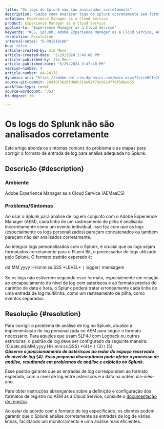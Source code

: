 ```yaml
---
title: "Os logs do Splunk não são analisados corretamente"
description: "Saiba como analisar logs do Splunk corretamente sem formatos de log personalizados incorretos no Adobe Experience Manager as a Cloud Service."
solution: Experience Manager as a Cloud Service
product: Experience Manager as a Cloud Service
applies-to: "Experience Manager as a Cloud Service"
keywords: "KCS, Splunk, Adobe Experience Manager as a Cloud Service, AEMaaCS, análise de log, logs multilinha, Bit fluente, formato de log, rastreamento de pilha, configuração de log"
resolution: Resolution
internal-notes: "E-001219186"
bug: false
article-created-by: Jim Menn
article-created-date: "5/29/2024 3:46:06 PM"
article-published-by: Jim Menn
article-published-date: "5/29/2024 3:47:40 PM"
version-number: 4
article-number: KA-24176
dynamics-url: "https://adobe-ent.crm.dynamics.com/main.aspx?forceUCI=1&pagetype=entityrecord&etn=knowledgearticle&id=b87d6c8d-d21d-ef11-840b-6045bd006268"
source-git-commit: 26416f3626fd66b318e92f73e562df76f58beb55
workflow-type: tm+mt
source-wordcount: '353'
ht-degree: 1%

---
```


# Os logs do Splunk não são analisados corretamente


Este artigo aborda os sintomas comuns do problema e as etapas para corrigir o formato de entrada de log para análise adequada no Splunk.

## Descrição {#description}


### <b>Ambiente</b>

Adobe Experience Manager as a Cloud Service (AEMaaCS)



### <b>Problema/Sintomas</b>

Ao usar o Splunk para análise de log em conjunto com o Adobe Experience Manager (AEM), cada linha de um rastreamento de pilha é analisada incorretamente como um evento individual. Isso faz com que os logs (especialmente os logs personalizados) pareçam concatenados ou também pareçam não ser analisados corretamente.

Ao integrar logs personalizados com o Splunk, é crucial que os logs sejam formatados corretamente para o Fluent Bit, o processador de logs utilizado pelo Splunk. O formato padrão esperado é:
<br><br>dd.MM.yyyy HH:mm:ss.SSS \*LEVEL\* `[` logger`]`  mensagem<br><br>
Se os logs não estiverem seguindo esse formato, especialmente em relação ao encapsulamento do nível de log com asteriscos e ao formato preciso do carimbo de data e hora, o Splunk poderá tratar erroneamente cada linha de uma entrada de log multilinha, como um rastreamento de pilha, como eventos separados.


## Resolução {#resolution}


Para corrigir o problema de análise de log no Splunk, atualize a implementação de log personalizada no AEM para seguir o formato necessário. Para aqueles que usam SLF4J com Logback ou outras estruturas, o padrão de log deve ser configurado da seguinte maneira:
<br>{0,date,dd.MM.yyyy HH:mm:ss.SSS} \*{4}\* `[` {3}`]`  {5}<br>
<b>*Observe o posicionamento de asteriscos ao redor do espaço reservado de nível de log {4}. Essa pequena discrepância pode afetar o processo de análise, resultando em problemas de análise e exibição no Splunk.</b>*

Esse padrão garante que as entradas de log correspondam ao formato esperado, com o nível de log entre asteriscos e a data na ordem dia-mês-ano.

Para obter instruções abrangentes sobre a definição e configuração dos formatos de registro no AEM as a Cloud Service, consulte o [documentação de registro](https://experienceleague.adobe.com/docs/experience-manager-cloud-service/content/implementing/developing/logging.html?lang=en).

Ao estar de acordo com o formato de log especificado, os clientes podem garantir que o Splunk analise corretamente as entradas de log de várias linhas, facilitando um monitoramento e uma análise mais eficientes.
